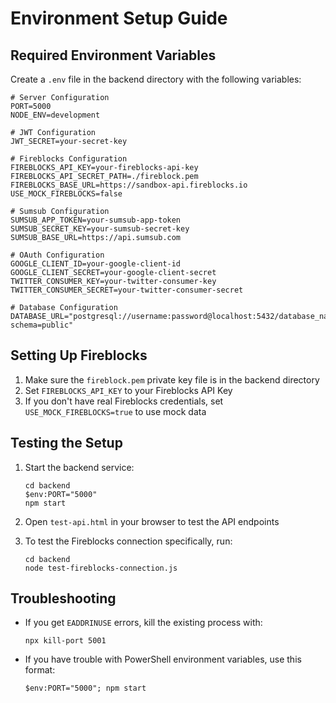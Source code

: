 # Environment Setup Guide

## Required Environment Variables

Create a `.env` file in the backend directory with the following variables:

```
# Server Configuration
PORT=5000
NODE_ENV=development

# JWT Configuration
JWT_SECRET=your-secret-key

# Fireblocks Configuration
FIREBLOCKS_API_KEY=your-fireblocks-api-key
FIREBLOCKS_API_SECRET_PATH=./fireblock.pem
FIREBLOCKS_BASE_URL=https://sandbox-api.fireblocks.io
USE_MOCK_FIREBLOCKS=false

# Sumsub Configuration
SUMSUB_APP_TOKEN=your-sumsub-app-token
SUMSUB_SECRET_KEY=your-sumsub-secret-key
SUMSUB_BASE_URL=https://api.sumsub.com

# OAuth Configuration 
GOOGLE_CLIENT_ID=your-google-client-id
GOOGLE_CLIENT_SECRET=your-google-client-secret
TWITTER_CONSUMER_KEY=your-twitter-consumer-key
TWITTER_CONSUMER_SECRET=your-twitter-consumer-secret

# Database Configuration
DATABASE_URL="postgresql://username:password@localhost:5432/database_name?schema=public"
```

## Setting Up Fireblocks

1. Make sure the `fireblock.pem` private key file is in the backend directory
2. Set `FIREBLOCKS_API_KEY` to your Fireblocks API Key
3. If you don't have real Fireblocks credentials, set `USE_MOCK_FIREBLOCKS=true` to use mock data

## Testing the Setup

1. Start the backend service:
   ```
   cd backend
   $env:PORT="5000"
   npm start
   ```

2. Open `test-api.html` in your browser to test the API endpoints 

3. To test the Fireblocks connection specifically, run:
   ```
   cd backend
   node test-fireblocks-connection.js
   ```

## Troubleshooting

- If you get `EADDRINUSE` errors, kill the existing process with:
  ```
  npx kill-port 5001
  ```

- If you have trouble with PowerShell environment variables, use this format:
  ```
  $env:PORT="5000"; npm start
  ``` 